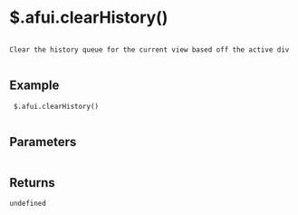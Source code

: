 # $.afui.clearHistory()

```

Clear the history queue for the current view based off the active div
 
```

## Example

```
 $.afui.clearHistory()
 
```


## Parameters

```

```

## Returns

```
undefined
```

